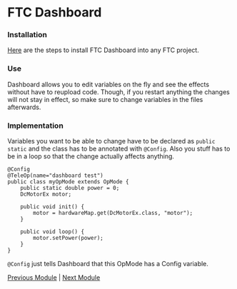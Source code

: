 # FTC Dashboard

### Installation

[Here](https://acmerobotics.github.io/ftc-dashboard/gettingstarted) are the steps to install FTC Dashboard into any FTC project.

### Use

Dashboard allows you to edit variables on the fly and see the effects without have to reupload code. Though, if you restart anything the changes will not stay in effect, so make sure to change variables in the files afterwards.

### Implementation

Variables you want to be able to change have to be declared as `public static` and the class has to be annotated with `@Config`. Also you stuff has to be in a loop so that the change actually affects anything.

```
@Config
@TeleOp(name="dashboard test")
public class myOpMode extends OpMode {
    public static double power = 0;
    DcMotorEx motor;

    public void init() {
        motor = hardwareMap.get(DcMotorEx.class, "motor");
    }

    public void loop() {
        motor.setPower(power);
    }
}
```

`@Config` just tells Dashboard that this OpMode has a Config variable.

[Previous Module](Module%206%3A%20IMU.md) | [Next Module](Module%207%3A%20PID.md)